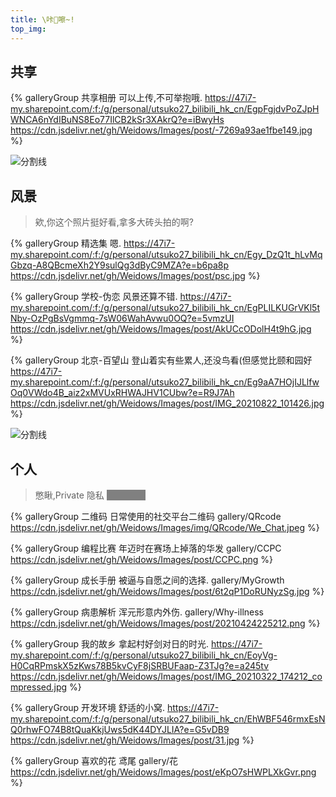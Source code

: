 ```yaml
---
title: \咔📸嚓~!
top_img:
---
```


<!--
 * @Author: Weidows
 * @Date: 2020-08-27 11:23:35
 * @LastEditors: Weidows
 * @LastEditTime: 2022-02-11 03:51:41
 * @FilePath: \Blog-private\source\gallery\index.md
-->

## 共享

<div class="gallery-group-main">

{% galleryGroup 共享相册 可以上传,不可举抱哦. https://47i7-my.sharepoint.com/:f:/g/personal/utsuko27_bilibili_hk_cn/EgpFgjdvPoZJpHWNCA6nYdIBuNS8Eo77IlCB2kSr3XAkrQ?e=iBwyHs https://cdn.jsdelivr.net/gh/Weidows/Images/post/-7269a93ae1fbe149.jpg %}

</div>

<a>![分割线](https://cdn.jsdelivr.net/gh/Weidows/Images/img/divider.png)</a>

## 风景

> 欸,你这个照片挺好看,拿多大砖头拍的啊?

<div class="gallery-group-main">

{% galleryGroup 精选集 嗯. https://47i7-my.sharepoint.com/:f:/g/personal/utsuko27_bilibili_hk_cn/Egy_DzQ1t_hLvMqGbzq-A8QBcmeXh2Y9sulQg3dByC9MZA?e=b6pa8p https://cdn.jsdelivr.net/gh/Weidows/Images/post/psc.jpg %}

{% galleryGroup 学校-伪恋 风景还算不错. https://47i7-my.sharepoint.com/:f:/g/personal/utsuko27_bilibili_hk_cn/EgPLILKUGrVKl5tNby-OzPgBsVgmmq-7sW06WahAvwu0OQ?e=5vmzUI https://cdn.jsdelivr.net/gh/Weidows/Images/post/AkUCcODolH4t9hG.jpg %}

{% galleryGroup 北京-百望山 登山着实有些累人,还没鸟看(但感觉比颐和园好 https://47i7-my.sharepoint.com/:f:/g/personal/utsuko27_bilibili_hk_cn/Eg9aA7HOjIJLlfwOq0VWdo4B_aiz2xMVUxRHWAJHV1CUbw?e=R9J7Ah https://cdn.jsdelivr.net/gh/Weidows/Images/post/IMG_20210822_101426.jpg %}

</div>

<a>![分割线](https://cdn.jsdelivr.net/gh/Weidows/Images/img/divider.png)</a>

## 个人

> 憋瞅,Private 隐私 <span style="background: grey; color: grey" onmouseout="this.style.background='grey';this.style.color='grey'" onmouseover="this.style=''">密码2333</span>

<div class="gallery-group-main">

{% galleryGroup 二维码 日常使用的社交平台二维码 gallery/QRcode https://cdn.jsdelivr.net/gh/Weidows/Images/img/QRcode/We_Chat.jpeg %}

{% galleryGroup 编程比赛 年迈时在赛场上掉落的华发 gallery/CCPC https://cdn.jsdelivr.net/gh/Weidows/Images/post/CCPC.png %}

{% galleryGroup 成长手册 被逼与自愿之间的选择. gallery/MyGrowth https://cdn.jsdelivr.net/gh/Weidows/Images/post/6t2qP1DoRUNyzSg.jpg %}

{% galleryGroup 病患解析 浑元形意内外伤. gallery/Why-illness https://cdn.jsdelivr.net/gh/Weidows/Images/post/20210424225212.png %}

{% galleryGroup 我的故乡 拿起村好剑对日的时光. https://47i7-my.sharepoint.com/:f:/g/personal/utsuko27_bilibili_hk_cn/EoyVg-H0CqRPmskX5zKws78B5kvCyF8jSRBUFaap-Z3TJg?e=a245tv https://cdn.jsdelivr.net/gh/Weidows/Images/post/IMG_20210322_174212_compressed.jpg %}

{% galleryGroup 开发环境 舒适的小窝. https://47i7-my.sharepoint.com/:f:/g/personal/utsuko27_bilibili_hk_cn/EhWBF546rmxEsNQ0rhwFO74B8tQuaKkjUws5dK44DYJLIA?e=G5vDB9 https://cdn.jsdelivr.net/gh/Weidows/Images/post/31.jpg %}

{% galleryGroup 喜欢的花 鸢尾 gallery/花 https://cdn.jsdelivr.net/gh/Weidows/Images/post/eKpO7sHWPLXkGvr.png %}

</div>
